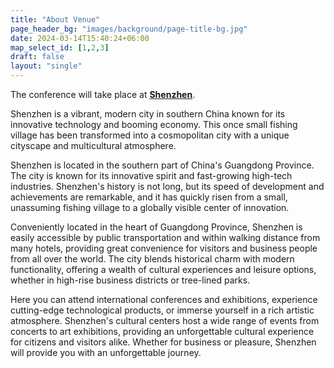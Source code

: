 ```yaml
---
title: "About Venue"
page_header_bg: "images/background/page-title-bg.jpg"
date: 2024-03-14T15:40:24+06:00
map_select_id: [1,2,3]
draft: false
layout: "single"
---
```



The conference will take place at
**[Shenzhen](https://baike.baidu.com/item/%E6%B7%B1%E5%9C%B3%E5%B8%82/11044365?fr=ge_ala)**.

Shenzhen is a vibrant, modern city in southern China known for its innovative technology and booming economy. This once small fishing village has been transformed into a cosmopolitan city with a unique cityscape and multicultural atmosphere.

Shenzhen is located in the southern part of China's Guangdong Province. The city is known for its innovative spirit and fast-growing high-tech industries. Shenzhen's history is not long, but its speed of development and achievements are remarkable, and it has quickly risen from a small, unassuming fishing village to a globally visible center of innovation.

Conveniently located in the heart of Guangdong Province, Shenzhen is easily accessible by public transportation and within walking distance from many hotels, providing great convenience for visitors and business people from all over the world. The city blends historical charm with modern functionality, offering a wealth of cultural experiences and leisure options, whether in high-rise business districts or tree-lined parks.

Here you can attend international conferences and exhibitions, experience cutting-edge technological products, or immerse yourself in a rich artistic atmosphere. Shenzhen's cultural centers host a wide range of events from concerts to art exhibitions, providing an unforgettable cultural experience for citizens and visitors alike. Whether for business or pleasure, Shenzhen will provide you with an unforgettable journey.
